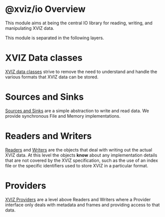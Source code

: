 # @xviz/io Overview

This module aims at being the central IO library for reading, writing, and manipulating XVIZ data.

This module is separated in the following layers.

# XVIZ Data classes

[XVIZ data classes](/docs/api-reference/io/overview.md) strive to remove the need to understand and
handle the various formats that XVIZ data can be stored.

# Sources and Sinks

[Sources and Sinks](/docs/api-reference/io/overview-source-sink.md) are a simple abstraction to
write and read data. We provide synchronous File and Memory implementations.

# Readers and Writers

[Readers](/docs/api-reference/io/overview-writer.md) and
[Writers](/docs/api-reference/io/overview-writer.md) are the objects that deal with writing out the
actual XVIZ data. At this level the objects **know** about any implementation details that are not
covered by the XVIZ specification, such as the use of an index file or the specific identifiers used
to store XVIZ in a particular format.

# Providers

[XVIZ Providers](/docs/api-reference/io/overview-provider.md) are a level above Readers and Writers
where a Provider interface only deals with metadata and frames and providing access to that data.

